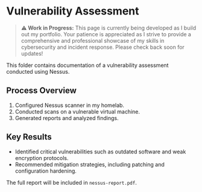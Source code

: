# Vulnerability Assessment


> **⚠️ Work in Progress:** This page is currently being developed as I build out my portfolio.
> Your patience is appreciated as I strive to provide a comprehensive and professional showcase
> of my skills in cybersecurity and incident response. Please check back soon for updates!


This folder contains documentation of a vulnerability assessment conducted using Nessus.

## Process Overview
1. Configured Nessus scanner in my homelab.
2. Conducted scans on a vulnerable virtual machine.
3. Generated reports and analyzed findings.

## Key Results
- Identified critical vulnerabilities such as outdated software and weak encryption protocols.
- Recommended mitigation strategies, including patching and configuration hardening.

The full report will be included in `nessus-report.pdf`.
